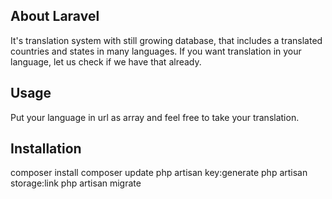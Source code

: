 ## About Laravel

It's translation system with still growing database, that includes a translated countries and states in many languages. If you want translation in your language, let us check if we have that already.

## Usage

Put your language in url as array and feel free to take your translation.

## Installation

composer install
composer update
php artisan key:generate
php artisan storage:link
php artisan migrate
